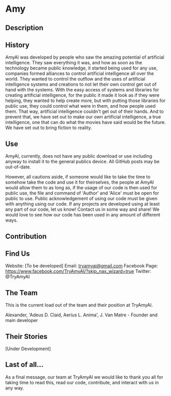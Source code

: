# Amy
## Description

## History
AmyAI was developed by people who saw the amazing potential of artificial intelligence. They saw everything it was, and how as soon as the technology became public knowledge, it started being used for any use, companies formed alliances to control artificial intelligence all over the world. They wanted to control the outflow and the uses of artificial intelligence systems and creations to not let their own control get out of hand with the systems. With the easy access of systems and libraries for creating artificial intelligence, for the public it made it look as if they were helping, they wanted to help create more, but with putting those libraries for public use, they could control what were in them, and how people used them. That way, artificial intelligence couldn't get out of their hands. And to prevent that, we have set out to make our own artificial intelligence, a true intelligence, one that can do what the movies have said would be the future. We have set out to bring fiction to reality.

## Use
AmyAI, currently, does not have any public download or use including anyway to install it to the general publics device. All GitHub posts may be out-of-date.

However, all cautions aside, if someone would like to take the time to somehow take the code and use it for theirselves, the people at AmyAI would allow them to as long as, if the usage of our code is then used for public use, the file and command of 'Author' and 'Alice' must be open for public to use. Public acknowledgement of using our code must be given with anything using our code. If any projects are developed using at least any part of our code, let us know! Contact us in some way and share! We would love to see how our code has been used in any amount of different ways.

## Contribution


## Find Us
Website: [To be developed]
Email: tryamyai@gmail.com
Facebook Page: https://www.facebook.com/TryAmyAI/?skip_nax_wizard=true
Twitter: \@TryAmyAI

## The Team
This is the current load out of the team and their position at TryAmyAI.

Alexander, 'Adeus D. Claid, Aerius L. Anima', J. Van Matre - Founder and main developer

## Their Stories
[Under Development]

## Last of all...
As a final message, our team at TryAmyAI we would like to thank you all for taking time to read this, read our code, contribute, and interact with us in any way.
